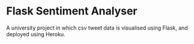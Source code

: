 # Flask Sentiment Analyser

A university project in which csv tweet data is visualised using Flask, and deployed using Heroku.

